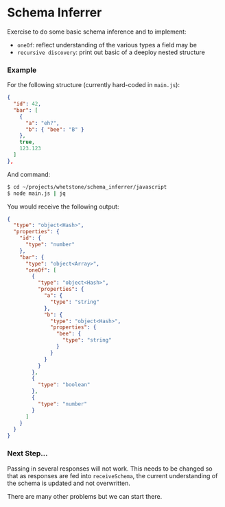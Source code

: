 # Schema Inferrer

Exercise to do some basic schema inference and to implement:
- `oneOf`: reflect understanding of the various types a field may be
- `recursive discovery`: print out basic of a deeploy nested structure

### Example

For the following structure (currently hard-coded in `main.js`):
```json
{
  "id": 42,
  "bar": [
    {
      "a": "eh?",
      "b": { "bee": "B" }
    },
    true,
    123.123
  ]
},
```

And command:

```bash
$ cd ~/projects/whetstone/schema_inferrer/javascript
$ node main.js | jq
```

You would receive the following output:

```json
{
  "type": "object<Hash>",
  "properties": {
    "id": {
      "type": "number"
    },
    "bar": {
      "type": "object<Array>",
      "oneOf": [
        {
          "type": "object<Hash>",
          "properties": {
            "a": {
              "type": "string"
            },
            "b": {
              "type": "object<Hash>",
              "properties": {
                "bee": {
                  "type": "string"
                }
              }
            }
          }
        },
        {
          "type": "boolean"
        },
        {
          "type": "number"
        }
      ]
    }
  }
}
```

### Next Step...

Passing in several responses will not work. This needs to be changed so that as responses are fed into `receiveSchema`, the current understanding of the schema is updated and not overwritten.

There are many other problems but we can start there.
